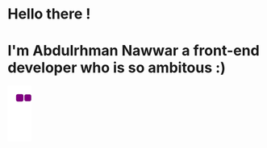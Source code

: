 # Hello there ! 
# I'm Abdulrhman Nawwar a front-end developer who is so ambitous :)


![snake gif](https://github.com/abdulrhmannawwar/abdulrhmannawwar/blob/output/github-contribution-grid-snake.gif)


